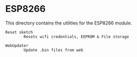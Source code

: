 # ESP8266


This directory contains the utilities for the ESP8266 module.
	
	Reset sketch
 			Resets wifi credentials, EEPROM & File storage
		
	WebUpdater
 			Update .bin files from web
